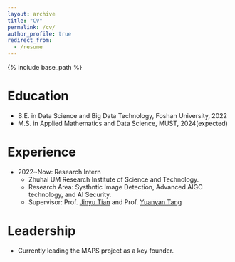 ```yaml
---
layout: archive
title: "CV"
permalink: /cv/
author_profile: true
redirect_from:
  - /resume
---
```


{% include base_path %}

Education
======
* B.E. in Data Science and Big Data Technology, Foshan University, 2022
* M.S. in Applied Mathematics and Data Science, MUST, 2024(expected)

Experience
======
* 2022~Now: Research Intern
  * Zhuhai UM Research Institute of Science and  Technology.
  * Research Area: Systhntic Image Detection, Advanced AIGC technology, and AI Security.
  * Supervisor: Prof. [Jinyu Tian](https://www.must.edu.mo/scse/staff/tianjinyu) and Prof. [Yuanyan Tang](https://www.fst.um.edu.mo/personal/yytang/)

Leadership
======
* Currently leading the MAPS project as a key founder.
